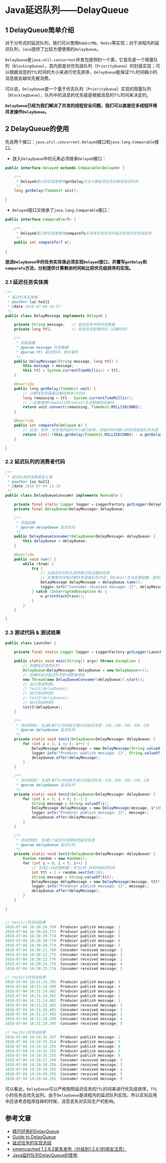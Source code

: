# Java延迟队列——DelayQueue
## 1 DelayQueue简单介绍
对于分布式的延迟队列，我们可以使用`RabbitMQ`、`Redis`等实现；对于进程内的延迟队列，`Java`提供了比较方便使用的`DelayQueue`。

`DelayQueue`是`java.util.concurrent`并发包提供的一个类，它首先是一个阻塞队列（`BlockingQueue`），其内部是对优先级队列（`PriorityQueue`）的封装实现；可以根据消息的`TTL`时间的大小来进行优先排序，`DelayQueue`能保证`TTL`时间越小的消息就会越优先被消费。

可以说，`DelayQueue`是一个基于优先队列（`PriorityQueue`）实现的阻塞队列（`BlockingQueue`），队列中的消息的优先级是根据消息的`TTL`时间来决定的。

**`DelayQueue`已经为我们解决了并发的线程安全问题，我们可以直接在多线程环境并发操作`DelayQueue`。**

## 2 DelayQueue的使用

先说两个接口：`java.util.concurrent.Delayed`接口和`java.lang.Comparable`接口。

- 放入`DelayQueue`中的元素必须继承`Delayed`接口：

```java
public interface Delayed extends Comparable<Delayed> {

    /**
     * Delayed接口的实现类使用getDelay方法计算延迟任务的剩余延迟时间
     */
    long getDelay(TimeUnit unit);
    
}
```

- `Delayed`接口又继承了`java.lang.Comparable`接口：

```java
public interface Comparable<T> {
    
    /**
     * Delayed接口的实现类使用compareTo方法来实现队列中延迟任务的优先级排序
     */
    public int compareTo(T o);
    
}
```

**放进`DelayQueue`中的任务实体类必须实现`Delayed`接口，并覆写`getDelay`和`compareTo`方法，分别提供计算剩余时间和比较优先级排序的实现。**

### 2.1 延迟任务实体类

```java
/**
 * 延迟任务实体类
 * @author luz.ho211
 * @date 2018-07-04 10:57
 */
public class DelayMessage implements Delayed {

    private String message;   // 延迟任务中的任务数据
    private long ttl;         // 延迟任务到期时间（过期时间）

    /**
     * 构造函数
     * @param message 任务数据
     * @param ttl 延迟时间，单位毫秒
     */
    public DelayMessage(String message, long ttl) {
        this.message = message;
        this.ttl = System.currentTimeMillis() + ttl;
    }

    @Override
    public long getDelay(TimeUnit unit) {
        // 计算该任务距离过期还剩多少时间
        long remaining = ttl - System.currentTimeMillis();
        // 一定要使用TimeUnit的convert方法转换时间单位
        return unit.convert(remaining, TimeUnit.MILLISECONDS);
    }

    @Override
    public int compareTo(Delayed o) {
        // 比较、排序：对任务的延时大小进行排序，将延时时间最小的任务放到队列头部
        return (int) (this.getDelay(TimeUnit.MILLISECONDS) - o.getDelay(TimeUnit.MILLISECONDS));
    }

}
```

### 2.2 延迟队列的消费者代码

```java
/**
 * 延迟队列的消费者定义类
 * @author luz.ho211
 * @date 2018-07-04 11:16
 */
public class DelayQueueConsumer implements Runnable {

    private final static Logger logger = LoggerFactory.getLogger(DelayQueueConsumer.class);
    private final DelayQueue<DelayMessage> delayQueue;

    /**
     * 构造函数
     * @param delayQueue 延迟队列
     */
    public DelayQueueConsumer(DelayQueue<DelayMessage> delayQueue) {
        this.delayQueue = delayQueue;
    }

    @Override
    public void run() {
        while (true) {
            try {
                // 从延迟队列的头部获取已经过期的任务
                // 如果暂时没有过期任务或者队列为空，则take()方法会被阻塞，直到有过期的任务为止
                DelayMessage delayMessage = delayQueue.take();
                logger.info("Consumer received message: {}", delayMessage.getMessage());
            } catch (InterruptedException e) {
                e.printStackTrace();
            }
        }
    }

}
```

### 2.3 测试代码 & 测试结果

```java
public class Launcher {

    private final static Logger logger = LoggerFactory.getLogger(Launcher.class);

    public static void main(String[] args) throws Exception {
        // 创建延迟消息队列
        DelayQueue<DelayMessage> delayQueue = new DelayQueue<>();
        // 创建并启动延迟队列的消费者线程
        new Thread(new DelayQueueConsumer(delayQueue)).start();
        // 执行测试样例1
        // test1(delayQueue);
        // 执行测试样例2
        // test2(delayQueue);
        // 执行测试样例3
        test3(delayQueue);
    }

    /**
     * 测试用例1：生成5条TTL时间依次增大的延迟消息：1秒，2秒，3秒，4秒，5秒
     * @param delayQueue 延迟队列
     */
    private static void test1(DelayQueue<DelayMessage> delayQueue) {
        for (int i = 1; i <= 5; i++) {
            DelayMessage delayMessage = new DelayMessage(String.valueOf(i), i*1000L);
            logger.info("Producer publish message: {}", String.valueOf(i));
            delayQueue.offer(delayMessage);
        }
    }

    /**
     * 测试用例2：生成5条TTL时间依次减小的延迟任务：5秒，4秒，3秒，2秒，1秒
     * @param delayQueue 延迟队列
     */
    private static void test2(DelayQueue<DelayMessage> delayQueue) {
        for (int i = 5; i > 0; i--) {
            String message = String.valueOf(i);
            DelayMessage delayMessage = new DelayMessage(message, i*1000L);
            logger.info("Producer publish message: {}", message);
            delayQueue.offer(delayMessage);
        }
    }

    /**
     * 测试用例3：生成5个延迟时间随机的延迟任务
     * @param delayQueue 延迟队列
     */
    private static void test3(DelayQueue<DelayMessage> delayQueue) {
        Random random = new Random();
        for (int i = 0; i < 5; i++) {
            // 生成1~10的随机数：作为1秒-10秒的延迟时间
            int ttl = 1 + random.nextInt(10);
            String message = String.valueOf(ttl);
            DelayMessage delayMessage = new DelayMessage(message, ttl*1000L);
            logger.info("Producer publish message: {}", message);
            delayQueue.offer(delayMessage);
        }
    }

}


// test1()的测试结果
2018-07-04 16:30:20.769  Producer publish message: 1
2018-07-04 16:30:20.773  Producer publish message: 2
2018-07-04 16:30:20.774  Producer publish message: 3
2018-07-04 16:30:20.774  Producer publish message: 4
2018-07-04 16:30:20.774  Producer publish message: 5
2018-07-04 16:30:21.768  Consumer received message: 1
2018-07-04 16:30:22.773  Consumer received message: 2
2018-07-04 16:30:23.776  Consumer received message: 3
2018-07-04 16:30:24.776  Consumer received message: 4
2018-07-04 16:30:25.774  Consumer received message: 5

// test2()的测试结果
2018-07-04 16:31:24.395  Producer publish message: 5
2018-07-04 16:31:24.399  Producer publish message: 4
2018-07-04 16:31:24.401  Producer publish message: 3
2018-07-04 16:31:24.402  Producer publish message: 2
2018-07-04 16:31:24.402  Producer publish message: 1
2018-07-04 16:31:25.402  Consumer received message: 1
2018-07-04 16:31:26.405  Consumer received message: 2
2018-07-04 16:31:27.403  Consumer received message: 3
2018-07-04 16:31:28.399  Consumer received message: 4
2018-07-04 16:31:29.395  Consumer received message: 5

// test3()的测试结果
2018-07-04 14:19:35.347  Producer publish message: 2
2018-07-04 14:19:35.354  Producer publish message: 5
2018-07-04 14:19:35.355  Producer publish message: 4
2018-07-04 14:19:35.355  Producer publish message: 3
2018-07-04 14:19:35.355  Producer publish message: 9
2018-07-04 14:19:37.344  Consumer received message: 2
2018-07-04 14:19:38.356  Consumer received message: 3
2018-07-04 14:19:39.356  Consumer received message: 4
2018-07-04 14:19:40.355  Consumer received message: 5
2018-07-04 14:19:44.355  Consumer received message: 9
```

可以看出，`DelayQueue`可以严格按照延迟任务的`TTL`时间来进行优先级排序，`TTL`小的任务会优先出列。由于`DelayQueue`是进程内的延迟队列实现，所以实际应用中应该考虑程序挂掉的时候，消息丢失对实际生产的影响。



## 参考文章

- [精巧好用的DelayQueue](https://www.cnblogs.com/jobs/archive/2007/04/27/730255.html)
- [Guide to DelayQueue](http://www.baeldung.com/java-delay-queue)
- [延迟任务的实现总结](https://www.cnblogs.com/haoxinyue/p/6663720.html)
- [xmemcached 1.2.6.2紧急发布（升级到1.2.6.1的朋友注意）](http://www.blogjava.net/killme2008/archive/2010/10/22/335897.html)
- [Java延时队列DelayQueue的使用](https://my.oschina.net/lujianing/blog/705894)


